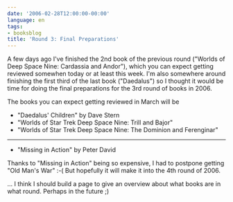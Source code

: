 ```yaml
---
date: '2006-02-28T12:00:00-00:00'
language: en
tags:
- booksblog
title: 'Round 3: Final Preparations'
---
```



A few days ago I've finished the 2nd book of the previous round ("Worlds of Deep Space Nine: Cardassia and Andor"), which you can expect getting reviewed somewhen today or at least this week. I'm also somewhere around finishing the first third of the last book ("Daedalus") so I thought it would be time for doing the final preparations for the 3rd round of books in 2006.

The books you can expect getting reviewed in March will be

* "Daedalus' Children" by Dave Stern
* "Worlds of Star Trek Deep Space Nine: Trill and Bajor"
* "Worlds of Star Trek Deep Space Nine: The Dominion and Ferenginar"

-------------------------------


* "Missing in Action" by Peter David

Thanks to "Missing in Action" being so expensive, I had to postpone getting "Old Man's War" :-( But hopefully it will make it into the 4th round of 2006.

... I think I should build a page to give an overview about what books are in what round. Perhaps in the future ;)